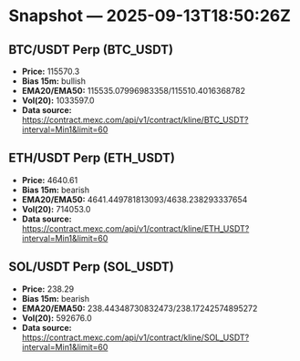 # Snapshot — 2025-09-13T18:50:26Z

## BTC/USDT Perp (BTC_USDT)
- **Price:** 115570.3
- **Bias 15m:** bullish
- **EMA20/EMA50:** 115535.07996983358/115510.4016368782
- **Vol(20):** 1033597.0
- **Data source:** https://contract.mexc.com/api/v1/contract/kline/BTC_USDT?interval=Min1&limit=60

## ETH/USDT Perp (ETH_USDT)
- **Price:** 4640.61
- **Bias 15m:** bearish
- **EMA20/EMA50:** 4641.449781813093/4638.238293337654
- **Vol(20):** 714053.0
- **Data source:** https://contract.mexc.com/api/v1/contract/kline/ETH_USDT?interval=Min1&limit=60

## SOL/USDT Perp (SOL_USDT)
- **Price:** 238.29
- **Bias 15m:** bearish
- **EMA20/EMA50:** 238.44348730832473/238.17242574895272
- **Vol(20):** 592676.0
- **Data source:** https://contract.mexc.com/api/v1/contract/kline/SOL_USDT?interval=Min1&limit=60
